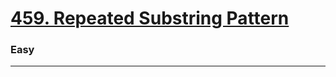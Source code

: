# [459. Repeated Substring Pattern](https://leetcode.com/problems/repeated-substring-pattern/)
### Easy
------------
